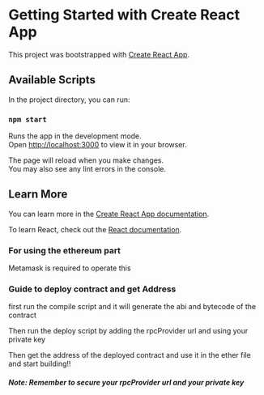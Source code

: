 # Getting Started with Create React App

This project was bootstrapped with [Create React App](https://github.com/facebook/create-react-app).

## Available Scripts

In the project directory, you can run:

### `npm start`

Runs the app in the development mode.\
Open [http://localhost:3000](http://localhost:3000) to view it in your browser.

The page will reload when you make changes.\
You may also see any lint errors in the console.

## Learn More

You can learn more in the [Create React App documentation](https://facebook.github.io/create-react-app/docs/getting-started).

To learn React, check out the [React documentation](https://reactjs.org/).

### For using the ethereum part

Metamask is required to operate this 

### Guide to deploy contract and get Address

first run the compile script and it will generate the abi and bytecode of the contract

Then run the deploy script by adding the rpcProvider url and using your private key

Then get the address of the deployed contract and use it in the ether file and start building!!

##### Note: Remember to secure your rpcProvider url and your private key
